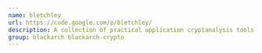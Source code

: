 ```yaml
---
name: bletchley
url: https://code.google.com/p/bletchley/
description: A collection of practical application cryptanalysis tools.
group: blackarch blackarch-crypto
---
```

